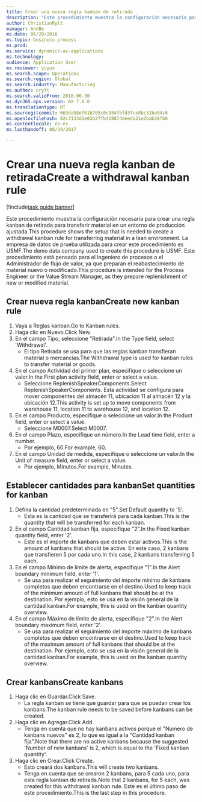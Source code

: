 ```yaml
--- 
title: Crear una nueva regla kanban de retirada
description: "Este procedimiento muestra la configuración necesaria para crear una regla kanban de retirada para transferir material en un entorno de producción ajustada."
author: ChristianRytt
manager: AnnBe
ms.date: 06/20/2016
ms.topic: business-process
ms.prod: 
ms.service: dynamics-ax-applications
ms.technology: 
audience: Application User
ms.reviewer: yuyus
ms.search.scope: Operations
ms.search.region: Global
ms.search.industry: Manufacturing
ms.author: crytt
ms.search.validFrom: 2016-06-30
ms.dyn365.ops.version: AX 7.0.0
ms.translationtype: HT
ms.sourcegitcommit: 663da58ef01b705c0c984fbfd3fce8bc31be04c6
ms.openlocfilehash: 02c7133d2e02b27fb428874deeda21e2bab28fb6
ms.contentlocale: es-es
ms.lasthandoff: 08/29/2017

---
```

# <a name="create-a-withdrawal-kanban-rule"></a><span data-ttu-id="b5d35-103">Crear una nueva regla kanban de retirada</span><span class="sxs-lookup"><span data-stu-id="b5d35-103">Create a withdrawal kanban rule</span></span>

[!include[task guide banner](../../includes/task-guide-banner.md)]

<span data-ttu-id="b5d35-104">Este procedimiento muestra la configuración necesaria para crear una regla kanban de retirada para transferir material en un entorno de producción ajustada.</span><span class="sxs-lookup"><span data-stu-id="b5d35-104">This procedure shows the setup that is needed to create a withdrawal kanban rule for transferring material in a lean environment.</span></span> <span data-ttu-id="b5d35-105">La empresa de datos de prueba utilizada para crear este procedimiento es USMF.</span><span class="sxs-lookup"><span data-stu-id="b5d35-105">The demo data company used to create this procedure is USMF.</span></span> <span data-ttu-id="b5d35-106">Este procedimiento está pensado para el Ingeniero de procesos o el Administrador de flujo de valor, ya que preparan el reabastecimiento de material nuevo o modificado.</span><span class="sxs-lookup"><span data-stu-id="b5d35-106">This procedure is intended for the Process Engineer or the Value Stream Manager, as they prepare replenishment of new or modified material.</span></span>


## <a name="create-new-kanban-rule"></a><span data-ttu-id="b5d35-107">Crear nueva regla kanban</span><span class="sxs-lookup"><span data-stu-id="b5d35-107">Create new kanban rule</span></span>
1. <span data-ttu-id="b5d35-108">Vaya a Reglas kanban.</span><span class="sxs-lookup"><span data-stu-id="b5d35-108">Go to Kanban rules.</span></span>
2. <span data-ttu-id="b5d35-109">Haga clic en Nuevo.</span><span class="sxs-lookup"><span data-stu-id="b5d35-109">Click New.</span></span>
3. <span data-ttu-id="b5d35-110">En el campo Tipo, seleccione "Retirada".</span><span class="sxs-lookup"><span data-stu-id="b5d35-110">In the Type field, select 'Withdrawal'.</span></span>
    * <span data-ttu-id="b5d35-111">El tipo Retirada se usa para que las reglas kanban transfieran material o mercancías.</span><span class="sxs-lookup"><span data-stu-id="b5d35-111">The Withdrawal type is used for kanban rules to transfer material or goods.</span></span>  
4. <span data-ttu-id="b5d35-112">En el campo Actividad del primer plan, especifique o seleccione un valor.</span><span class="sxs-lookup"><span data-stu-id="b5d35-112">In the First plan activity field, enter or select a value.</span></span>
    * <span data-ttu-id="b5d35-113">Seleccione ReplenishSpeakerComponents.</span><span class="sxs-lookup"><span data-stu-id="b5d35-113">Select ReplenishSpeakerComponents.</span></span>   <span data-ttu-id="b5d35-114">Esta actividad se configura para mover componentes del almacén 11, ubicación 11 al almacén 12 y la ubicación 12.</span><span class="sxs-lookup"><span data-stu-id="b5d35-114">This activity is set up to move components from warehouse 11, location 11 to warehouse 12, and location 12.</span></span>  
5. <span data-ttu-id="b5d35-115">En el campo Producto, especifique o seleccione un valor.</span><span class="sxs-lookup"><span data-stu-id="b5d35-115">In the Product field, enter or select a value.</span></span>
    * <span data-ttu-id="b5d35-116">Seleccione M0007.</span><span class="sxs-lookup"><span data-stu-id="b5d35-116">Select M0007.</span></span>  
6. <span data-ttu-id="b5d35-117">En el campo Plazo, especifique un número.</span><span class="sxs-lookup"><span data-stu-id="b5d35-117">In the Lead time field, enter a number.</span></span>
    * <span data-ttu-id="b5d35-118">Por ejemplo, 60.</span><span class="sxs-lookup"><span data-stu-id="b5d35-118">For example, 60.</span></span>  
7. <span data-ttu-id="b5d35-119">En el campo Unidad de medida, especifique o seleccione un valor.</span><span class="sxs-lookup"><span data-stu-id="b5d35-119">In the Unit of measure field, enter or select a value.</span></span>
    * <span data-ttu-id="b5d35-120">Por ejemplo, Minutos.</span><span class="sxs-lookup"><span data-stu-id="b5d35-120">For example, Minutes.</span></span>  

## <a name="set-quantities-for-kanban"></a><span data-ttu-id="b5d35-121">Establecer cantidades para kanban</span><span class="sxs-lookup"><span data-stu-id="b5d35-121">Set quantities for kanban</span></span>
1. <span data-ttu-id="b5d35-122">Defina la cantidad predeterminada en "5".</span><span class="sxs-lookup"><span data-stu-id="b5d35-122">Set Default quantity to '5'.</span></span>
    * <span data-ttu-id="b5d35-123">Esta es la cantidad que se transferirá para cada kanban.</span><span class="sxs-lookup"><span data-stu-id="b5d35-123">This is the quantity that will be transferred for each kanban.</span></span>  
2. <span data-ttu-id="b5d35-124">En el campo Cantidad kanban fija, especifique "2".</span><span class="sxs-lookup"><span data-stu-id="b5d35-124">In the Fixed kanban quantity field, enter '2'.</span></span>
    * <span data-ttu-id="b5d35-125">Este es el importe de kanbans que deben estar activos.</span><span class="sxs-lookup"><span data-stu-id="b5d35-125">This is the amount of kanbans that should be active.</span></span> <span data-ttu-id="b5d35-126">En este caso, 2 kanbans que transfieren 5 por cada uno.</span><span class="sxs-lookup"><span data-stu-id="b5d35-126">In this case, 2 kanbans transferring 5 each.</span></span>  
3. <span data-ttu-id="b5d35-127">En el campo Mínimo de límite de alerta, especifique "1".</span><span class="sxs-lookup"><span data-stu-id="b5d35-127">In the Alert boundary minimum field, enter '1'.</span></span>
    * <span data-ttu-id="b5d35-128">Se usa para realizar el seguimiento del importe mínimo de kanbans completos que deben encontrarse en el destino.</span><span class="sxs-lookup"><span data-stu-id="b5d35-128">Used to keep track of the minimum amount of full kanbans that should be at the destination.</span></span> <span data-ttu-id="b5d35-129">Por ejemplo, esto se usa en la visión general de la cantidad kanban.</span><span class="sxs-lookup"><span data-stu-id="b5d35-129">For example, this is used on the kanban quantity overview.</span></span>  
4. <span data-ttu-id="b5d35-130">En el campo Máximo de límite de alerta, especifique "2".</span><span class="sxs-lookup"><span data-stu-id="b5d35-130">In the Alert boundary maximum field, enter '2'.</span></span>
    * <span data-ttu-id="b5d35-131">Se usa para realizar el seguimiento del importe máximo de kanbans completos que deben encontrarse en el destino.</span><span class="sxs-lookup"><span data-stu-id="b5d35-131">Used to keep track of the maximum amount of full kanbans that should be at the destination.</span></span> <span data-ttu-id="b5d35-132">Por ejemplo, esto se usa en la visión general de la cantidad kanban.</span><span class="sxs-lookup"><span data-stu-id="b5d35-132">For example, this is used on the kanban quantity overview.</span></span>  

## <a name="create-kanbans"></a><span data-ttu-id="b5d35-133">Crear kanbans</span><span class="sxs-lookup"><span data-stu-id="b5d35-133">Create kanbans</span></span>
1. <span data-ttu-id="b5d35-134">Haga clic en Guardar.</span><span class="sxs-lookup"><span data-stu-id="b5d35-134">Click Save.</span></span>
    * <span data-ttu-id="b5d35-135">La regla kanban se tiene que guardar para que se puedan crear los kanbans.</span><span class="sxs-lookup"><span data-stu-id="b5d35-135">The kanban rule needs to be saved before kanbans can be created.</span></span>  
2. <span data-ttu-id="b5d35-136">Haga clic en Agregar.</span><span class="sxs-lookup"><span data-stu-id="b5d35-136">Click Add.</span></span>
    * <span data-ttu-id="b5d35-137">Tenga en cuenta que no hay kanbans activos porque el "Número de kanbans nuevos" es 2, lo que es igual a la "Cantidad kanban fija".</span><span class="sxs-lookup"><span data-stu-id="b5d35-137">Note that there are no active kanbans because the suggested 'Number of new kanbans' is 2, which is equal to the 'Fixed kanban quantity'.</span></span>  
3. <span data-ttu-id="b5d35-138">Haga clic en Crear.</span><span class="sxs-lookup"><span data-stu-id="b5d35-138">Click Create.</span></span>
    * <span data-ttu-id="b5d35-139">Esto creará dos kanbans.</span><span class="sxs-lookup"><span data-stu-id="b5d35-139">This will create two kanbans.</span></span>  
    * <span data-ttu-id="b5d35-140">Tenga en cuenta que se crearon 2 kanbans, para 5 cada uno, para esta regla kanban de retirada.</span><span class="sxs-lookup"><span data-stu-id="b5d35-140">Note that 2 kanbans, for 5 each, was created for this withdrawal kanban rule.</span></span>  <span data-ttu-id="b5d35-141">Este es el último paso de este procedimiento.</span><span class="sxs-lookup"><span data-stu-id="b5d35-141">This is the last step in this procedure.</span></span>  


